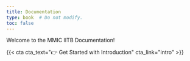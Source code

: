 ```yaml
---
title: Documentation
type: book  # Do not modify.
toc: false
---
```


Welcome to the MMIC IITB Documentation!

{{< cta cta_text="👉 Get Started with Introduction" cta_link="intro" >}}